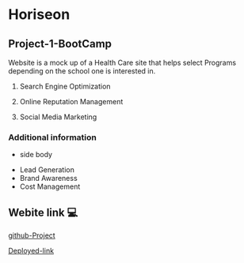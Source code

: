 # Horiseon

## Project-1-BootCamp

Website is a mock up of a Health Care site that helps select Programs depending on the school one is interested in.

1. Search Engine Optimization

2. Online Reputation Management

3. Social Media Marketing


###  Additional information 

* side body 

- Lead Generation
- Brand Awareness
- Cost Management

## Webite link 💻

[github-Project](https://github.com/MCXBootCampUMN/Horiseon)

[Deployed-link](https://mcxbootcampumn.github.io/Horiseon/)


